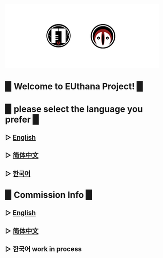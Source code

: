 ![](image/pro.png)



# ▉ Welcome to EUthana Project! ▉  

# ▉ please select the language you prefer ▉  


## ▷ [English](https://euthana.github.io/EUthana_Project/Language_EN/)
## ▷ [简体中文](https://euthana.github.io/EUthana_Project/Language_CHS/)
## ▷ [한국어](https://euthana.github.io/EUthana_Project/Language_KR/)

# ▉ Commission Info ▉  
## ▷ [English](https://euthana.github.io/EUthana_Project//Comm/)
## ▷ [简体中文](https://euthana.github.io/EUthana_Project//commC/)
## ▷ 한국어 work in process
